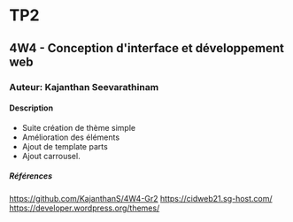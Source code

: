 # TP2
## 4W4 - Conception d'interface et développement web
### Auteur: Kajanthan Seevarathinam
#### Description
- Suite création de thème simple
- Amélioration des éléments 
- Ajout de template parts
- Ajout carrousel.
 
##### Références
https://github.com/KajanthanS/4W4-Gr2
https://cidweb21.sg-host.com/ 
https://developer.wordpress.org/themes/
